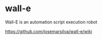 # wall-e
Wall-E is an automation script execution robot

https://github.com/josemarsilva/wall-e/wiki
